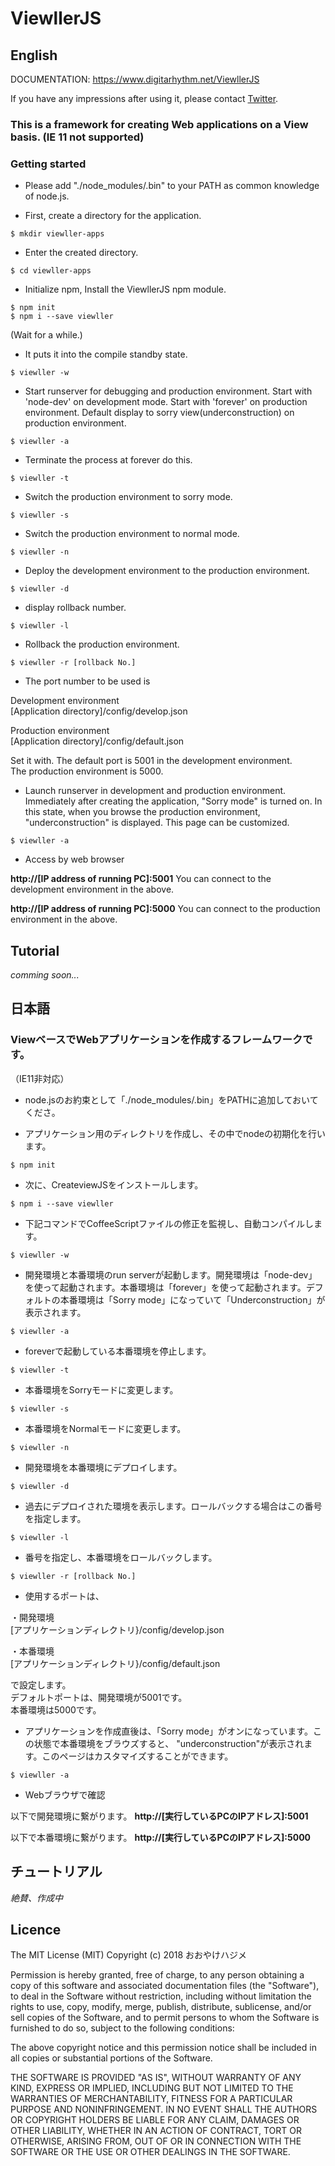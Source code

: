# ViewllerJS

## English

DOCUMENTATION: https://www.digitarhythm.net/ViewllerJS

If you have any impressions after using it, please contact [Twitter][0].

[0]:https://twitter.com/HajimeOhyake

### This is a framework for creating Web applications on a View basis. (IE 11 not supported)

### Getting started
- Please add "./node_modules/.bin" to your PATH as common knowledge of node.js.

- First, create a directory for the application.
```
$ mkdir viewller-apps
```
- Enter the created directory.
```
$ cd viewller-apps
```
- Initialize npm, Install the ViewllerJS npm module.
```
$ npm init  
$ npm i --save viewller
```
(Wait for a while.)

- It puts it into the compile standby state.
```
$ viewller -w
```
- Start runserver for debugging and production environment. Start with 'node-dev' on development mode. Start with 'forever' on production environment. Default display to sorry view(underconstruction) on production environment.
```
$ viewller -a
```
- Terminate the process at forever do this.
```
$ viewller -t
```
- Switch the production environment to sorry mode.
```
$ viewller -s
```
- Switch the production environment to normal mode.
```
$ viewller -n
```
- Deploy the development environment to the production environment.
```
$ viewller -d
```
- display rollback number.
```
$ viewller -l
```
- Rollback the production environment.
```
$ viewller -r [rollback No.]
```

- The port number to be used is

Development environment  
[Application directory]/config/develop.json

Production environment  
[Application directory]/config/default.json

Set it with.
The default port is 5001 in the development environment.  
The production environment is 5000.

- Launch runserver in development and production environment. Immediately after creating the application, "Sorry mode" is turned on. In this state, when you browse the production environment, "underconstruction" is displayed. This page can be customized.
```
$ viewller -a
```
- Access by web browser

**http://[IP address of running PC]:5001**
You can connect to the development environment in the above.

**http://[IP address of running PC]:5000**
You can connect to the production environment in the above.


## Tutorial

*comming soon...*


## 日本語

### ViewベースでWebアプリケーションを作成するフレームワークです。
（IE11非対応）

- node.jsのお約束として「./node_modules/.bin」をPATHに追加しておいてくださ。

- アプリケーション用のディレクトリを作成し、その中でnodeの初期化を行います。
```
$ npm init
```
- 次に、CreateviewJSをインストールします。
```
$ npm i --save viewller
```
- 下記コマンドでCoffeeScriptファイルの修正を監視し、自動コンパイルします。
```
$ viewller -w
```
- 開発環境と本番環境のrun serverが起動します。開発環境は「node-dev」を使って起動されます。本番環境は「forever」を使って起動されます。デフォルトの本番環境は「Sorry mode」になっていて「Underconstruction」が表示されます。
```
$ viewller -a
```
- foreverで起動している本番環境を停止します。
```
$ viewller -t
```
- 本番環境をSorryモードに変更します。
```
$ viewller -s
```
- 本番環境をNormalモードに変更します。
```
$ viewller -n
```
- 開発環境を本番環境にデプロイします。
```
$ viewller -d
```
- 過去にデプロイされた環境を表示します。ロールバックする場合はこの番号を指定します。
```
$ viewller -l
```
- 番号を指定し、本番環境をロールバックします。
```
$ viewller -r [rollback No.]
```

- 使用するポートは、

・開発環境  
[アプリケーションディレクトリ}/config/develop.json

・本番環境  
[アプリケーションディレクトリ}/config/default.json

で設定します。  
デフォルトポートは、開発環境が5001です。  
本番環境は5000です。

- アプリケーションを作成直後は、「Sorry mode」がオンになっています。この状態で本番環境をブラウズすると、 "underconstruction"が表示されます。このページはカスタマイズすることができます。
```
$ viewller -a
```
- Webブラウザで確認

以下で開発環境に繋がります。
**http://[実行しているPCのIPアドレス]:5001**

以下で本番環境に繋がります。
**http://[実行しているPCのIPアドレス]:5000**


## チュートリアル

*絶賛、作成中*


## Licence

The MIT License (MIT) Copyright (c) 2018 おおやけハジメ

Permission is hereby granted, free of charge, to any person obtaining a copy of this software and associated documentation files (the "Software"), to deal in the Software without restriction, including without limitation the rights to use, copy, modify, merge, publish, distribute, sublicense, and/or sell copies of the Software, and to permit persons to whom the Software is furnished to do so, subject to the following conditions:

The above copyright notice and this permission notice shall be included in all copies or substantial portions of the Software.

THE SOFTWARE IS PROVIDED "AS IS", WITHOUT WARRANTY OF ANY KIND, EXPRESS OR IMPLIED, INCLUDING BUT NOT LIMITED TO THE WARRANTIES OF MERCHANTABILITY, FITNESS FOR A PARTICULAR PURPOSE AND NONINFRINGEMENT. IN NO EVENT SHALL THE AUTHORS OR COPYRIGHT HOLDERS BE LIABLE FOR ANY CLAIM, DAMAGES OR OTHER LIABILITY, WHETHER IN AN ACTION OF CONTRACT, TORT OR OTHERWISE, ARISING FROM, OUT OF OR IN CONNECTION WITH THE SOFTWARE OR THE USE OR OTHER DEALINGS IN THE SOFTWARE.


